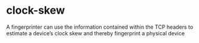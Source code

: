 # clock-skew
A fingerprinter can use the information contained within the TCP headers to estimate a device’s clock skew and thereby fingerprint a physical device
